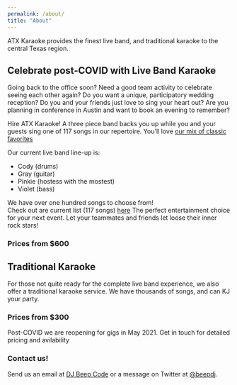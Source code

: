 ```yaml
---
permalink: /about/
title: "About"
---
```

ATX Karaoke provides the finest live band, and traditional
karaoke to the central Texas region. 

## Celebrate post-COVID with Live Band Karaoke

Going back to the office soon?  Need a good team activity to celebrate seeing each other again?
Do you want a unique, participatory wedding reception? Do you and your friends 
just love to sing your heart out? Are you planning in conference in Austin and want 
to book an evening to remember? 

Hire ATX Karaoke!  A three piece band backs you up while you and your guests sing one of 117 songs
in our repertoire.  You'll love [our mix of classic favorites](/assets/docs/ATXKaraoke_LiveList.pdf)

Our current live band line-up is:

  - Cody (drums)
  - Gray (guitar)
  - Pinkie (hostess with the mostest)
  - Violet (bass)

We have over one hundred songs to choose from!  
Check out are current list (117 songs) [here](/assets/docs/ATXKaraoke_LiveList.pdf)
The perfect 
entertainment choice for your next event.  Let your teammates
and friends let loose their inner rock stars!

### Prices from $600

## Traditional Karaoke

For those not quite ready for the complete live band experience,
we also offer a traditional karaoke service.  We have thousands
of songs, and can KJ your party. 

### Prices from $300

Post-COVID we are reopening for gigs in May 2021.  Get in touch
for detailed pricing and avilability

### Contact us!

Send us an email at [DJ Beep Code](mailto:djbeepcode@gmail.com?subject=[karaoke]%20Availability%20Inquiry) or a message on Twitter at [@beepdj](https://twitter.com/beepdj).


